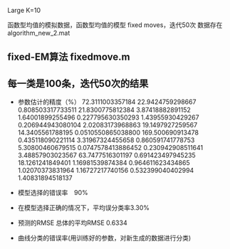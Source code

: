 

Large K=10

 函数型均值的模拟数据，函数型均值的模型 fixed moves，迭代50次
数据存在algorithm_new_2.mat

##  fixed-EM算法  fixedmove.m





## 每一类是100条，迭代50次的结果

- 参数估计的精度（%）
72.3111003357184	22.9424759298667	0.808503317733511	21.8300775812384	3.87418882891152	1.64001899255496	0.227795630350293	1.43955930429267	0.206944943080104	2.02083173968863
19.1497927259567	14.3405561788195	0.0510550865038800	169.500690913478	0.435118090221114	3.31967324455658	0.860591741778753	5.30800460679515	0.0747578413886452	0.230942908511641
3.48857903023567	63.7477516301197	0.691423497945235	18.1261241849401	1.16981539874384	0.964611623434865	1.02070373831964	1.16727217740156	0.532399040402994	1.40831894518137
- 模型选择的错误率　90%
- 在模型选择正确的情况下，平均误分类率3.30%

- 预测的RMSE
 总体的平均RMSE   0.6334

- 曲线分类的错误率(用训练好的参数，对新生成的数据进行分类)

